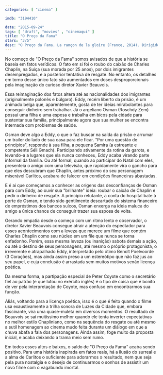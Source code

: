 ```yaml
---
categories: [ "cinema" ]

imdb: "3194410"

date: "2015-09-24"
tags: [ "draft", "movies" , "cinemaqui" ]
title: "O Preço da Fama"
stars: "3/5"
desc: "O Preço da Fama. La rançon de la gloire (France, 2014). Dirigido por Xavier Beauvois. Escrito por Xavier Beauvois, Etienne Comar, Marie-Julie Maille. Com Benoît Poelvoorde, Roschdy Zem, Séli Gmach, Chiara Mastroianni, Nadine Labaki, Peter Coyote, Xavier Maly, Arthur Beauvois, Jean-Daniel Bigler."
---
```

No começo de "O Preço da Fama" somos avisados de que a história se baseia em fatos verídicos. O fato em si foi o roubo do caixão de Charles Chaplin, na Suíça (sua morada por 25 anos), por dois imigrantes desempregados, e a posterior tentativa de resgate. No entanto, os detalhes em torno desse único fato são aumentados em doses desproporcionais pela imaginação do curioso diretor Xavier Beauvois.

Essa reimaginação dos fatos altera até as nacionalidades dos imigrantes (originalmente polonês e búlgaro). Eddy, recém liberto da prisão, é um animado belga que, aparentemente, gosta de ter ideias mirabolantes para conseguir dinheiro sem trabalhar. Já o argeliano Osman (Roschdy Zem) possui uma filha e uma esposa e trabalha em bicos pela cidade para sustentar sua família, principalmente agora que sua mulher se encontra internada com problemas de saúde.

Osman deve algo a Eddy, o que o faz buscar na saída da prisão e arrumar um trailer do lado de sua casa para ele ficar. "Por uma questão de princípios", responde à sua filha, a pequena Samira (a estreante e competente Séli Gmach). Participando ativamente da rotina da garota, e levando-a a lugares que ela nunca conheceu, Eddy acaba virando parte informal da família. Ou até formal, quando ao participar do Natal com eles, presenteia o amigo com uma televisão, que rapidamente vira o gancho para que eles descubram que Chaplin, antes próximo do seu personagem miserável Carlitos, acabara de falecer em condições financeiras abastadas.

E é aí que começamos a conhecer as origens das desconfianças de Osman para com Eddy, ao ouvir sua "brilhante" ideia: roubar o caixão de Chaplin e pedir o dinheiro de resgate. A princípio relutante, a conta do hospital bate à porte de Osman, e tendo sido gentilmente descartado do sistema financeiro de empréstimos dos bancos suícos, Osman enxerga na ideia maluca do amigo a única chance de conseguir trazer sua esposa de volta.

Gerando empatia desde o começo com um ritmo lento e observador, o diretor Xavier Beauvois consegue atrair a atenção do espectador para esses acontecimentos com a leveza que merece um filme que contém Charles Chaplin como seu núcleo em um file que nunca se torna enfadonho. Porém, essa mesma leveza (ou inanição) sabota demais a ação, ou até o destino de seus personagens, até mesmo o próprio protagonista, o irreverente e atrapalhado Eddy, interpretado pelo ótimo Benoît Poelvoorde (3 Corações), mas ainda assim preso a um estereótipo que não faz jus ao seu papel, e cuja conclusão é arrastada sem muitos motivos senão licença poética.

Da mesma forma, a partipação especial de Peter Coyote como o secretário fiel ao patrão (e que lutou no exército inglês) é o tipo de coisa que é bonito de ver pela interpretação de Coyote, mas confuso em encontrarmos sua função.

Aliás, voltando para a licença poética, isso é o que é feito quando o filme usa exaustivamente a trilha sonora de Luzes da Cidade que, embora fascinante, vira uma quase-muleta em diversos momentos. O resultado de Beauvois se sai muitíssimo melhor quando ele tenta inverter expectativas no melhor estilo Chapliniano, como na sequência do resgate ou até mesmo a sutil homenagem ao cinema mudo feita durante um diálogo em que a chuva abafa a fala dos personagens. Ainda assim, foge muito da proposta inicial, e acaba deixando a trama meio sem rumo.

Em todos esses altos e baixos, o saldo de "O Preço da Fama" acaba sendo positivo. Para uma história inspirada em fatos reais, há a ilusão do surreal e a alma de Carlitos o suficiente para adorarmos o resultado, nem que seja pela pura nostalgia e o desejo de continuarmos o sonhos de assistir um novo filme com o vagabundo imortal.
